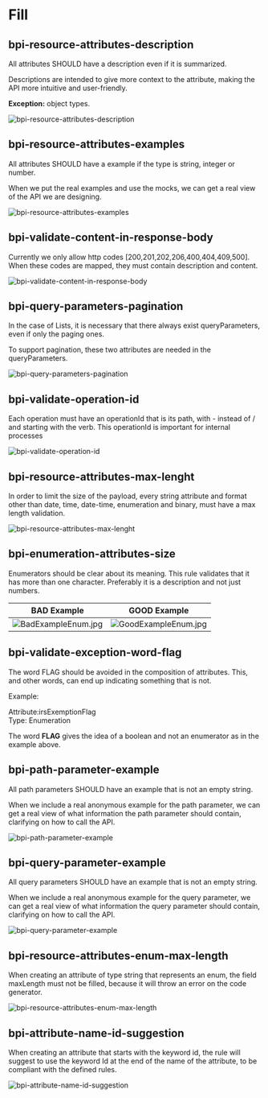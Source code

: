 # Fill

## bpi-resource-attributes-description

All attributes SHOULD have a description even if it is summarized. 

Descriptions are intended to give more context to the attribute, making the API more intuitive and user-friendly.

**Exception:** object types.

![bpi-resource-attributes-description](https://raw.github.com/bancobpi/style-guide/main/static/bpi-resource-attributes-description.jpg)

## bpi-resource-attributes-examples

All attributes SHOULD have a example if the type is string, integer or number.

When we put the real examples and use the mocks, we can get a real view of the API we are designing.

![bpi-resource-attributes-examples](https://raw.github.com/bancobpi/style-guide/main/static/bpi-resource-attributes-examples.jpg)

## bpi-validate-content-in-response-body

Currently we only allow http codes [200,201,202,206,400,404,409,500]. When these codes are mapped, they must contain description and content.

![bpi-validate-content-in-response-body](https://raw.github.com/bancobpi/style-guide/main/static/bpi-validate-content-in-response-body.jpg)

## bpi-query-parameters-pagination

In the case of Lists, it is necessary that there always exist queryParameters, even if only the paging ones.

To support pagination, these two attributes are needed in the queryParameters.

![bpi-query-parameters-pagination](https://raw.github.com/bancobpi/style-guide/main/static/bpi-query-parameters-pagination.jpg)

## bpi-validate-operation-id

Each operation must have an operationId that is its path, with - instead of / and starting with the verb. This operationId is important for internal processes

![bpi-validate-operation-id](https://raw.github.com/bancobpi/style-guide/main/static/bpi-validate-operation-id.jpg)

## bpi-resource-attributes-max-lenght

In order to limit the size of the payload, every string attribute and format other than date, time, date-time, enumeration and binary, must have a max length validation.

![bpi-resource-attributes-max-lenght](https://raw.github.com/bancobpi/style-guide/main/static/bpi-resource-attributes-max-lenght.jpg)

## bpi-enumeration-attributes-size

Enumerators should be clear about its meaning. This rule validates that it has more than one character. Preferably it is a description and not just numbers.

BAD Example | GOOD Example
---------|----------
 ![BadExampleEnum.jpg](https://stoplight.io/api/v1/projects/cHJqOjY2NDEz/images/RXgN6QEsKxg)  | ![GoodExampleEnum.jpg](https://stoplight.io/api/v1/projects/cHJqOjY2NDEz/images/oPZ9mpg8wes) 

## bpi-validate-exception-word-flag

The word FLAG should be avoided in the composition of attributes. This, and other words, can end up indicating something that is not.

Example: 

Attribute:irsExemptionFlag <br>
Type: Enumeration <br>

The word **FLAG** gives the idea of a boolean and not an enumerator as in the example above.

## bpi-path-parameter-example

All path parameters SHOULD have an example that is not an empty string.

When we include a real anonymous example for the path parameter, we can get a real view of what information the path parameter should contain, clarifying on how to call the API.

![bpi-path-parameter-example](https://raw.github.com/bancobpi/style-guide/main/static/bpi-path-parameter-example.png)

## bpi-query-parameter-example

All query parameters SHOULD have an example that is not an empty string.

When we include a real anonymous example for the query parameter, we can get a real view of what information the query parameter should contain, clarifying on how to call the API.

![bpi-query-parameter-example](https://raw.github.com/bancobpi/style-guide/main/static/bpi-query-parameter-example.png)

## bpi-resource-attributes-enum-max-length

When creating an attribute of type string that represents an enum, the field maxLength must not be filled, because it will throw an error on the code generator.

![bpi-resource-attributes-enum-max-length](https://raw.github.com/bancobpi/style-guide/attributes-enum-id/static/bpi-resource-attributes-enum-max-length.png)

## bpi-attribute-name-id-suggestion

When creating an attribute that starts with the keyword id, the rule will suggest to use the keyword Id at the end of the name of the attribute, to be compliant with the defined rules.

![bpi-attribute-name-id-suggestion](https://raw.github.com/bancobpi/style-guide/attributes-enum-id/static/bpi-attribute-name-id-suggestion.png)